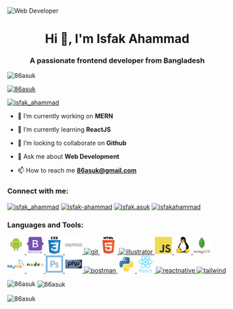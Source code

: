 ![Web Developer](https://scontent.fdac99-1.fna.fbcdn.net/v/t1.18169-9/12065712_1066555686717949_5935016294473539333_n.jpg?_nc_cat=101&ccb=1-6&_nc_sid=e3f864&_nc_eui2=AeHd1GzvuXTe2W0S4DMqltZDgUTOGPhXRuWBRM4Y-FdG5V7zSe47Dyk7jwHKexW2o-GdayvE65EAen_zvBZAAQoF&_nc_ohc=PurYTnTGTQkAX-jbvVA&tn=2mXJohGmF0eBAAtF&_nc_ht=scontent.fdac99-1.fna&oh=00_AT986LscZPLBXO0su-dcUdDs4ygYJ9BAEWRwRMllgtLpTQ&oe=629DA3B0)
<h1 align="center">Hi 👋, I'm Isfak Ahammad</h1>
<h3 align="center">A passionate frontend developer from Bangladesh</h3>

<p align="left"> <img src="https://komarev.com/ghpvc/?username=86asuk&label=Profile%20views&color=0e75b6&style=flat" alt="86asuk" /> </p>

<p align="left"> <a href="https://github.com/ryo-ma/github-profile-trophy"><img src="https://github-profile-trophy.vercel.app/?username=86asuk" alt="86asuk" /></a> </p>

<p align="left"> <a href="https://twitter.com/isfak_ahammad" target="blank"><img src="https://img.shields.io/twitter/follow/isfak_ahammad?logo=twitter&style=for-the-badge" alt="isfak_ahammad" /></a> </p>

- 🔭 I’m currently working on **MERN**

- 🌱 I’m currently learning **ReactJS**

- 👯 I’m looking to collaborate on **Github**

- 💬 Ask me about **Web Development**

- 📫 How to reach me **86asuk@gmail.com**

<h3 align="left">Connect with me:</h3>
<p align="left">
<a href="https://twitter.com/isfak_ahammad" target="blank"><img align="center" src="https://raw.githubusercontent.com/rahuldkjain/github-profile-readme-generator/master/src/images/icons/Social/twitter.svg" alt="isfak_ahammad" height="30" width="40" /></a>
<a href="https://stackoverflow.com/users/isfak-ahammad" target="blank"><img align="center" src="https://raw.githubusercontent.com/rahuldkjain/github-profile-readme-generator/master/src/images/icons/Social/stack-overflow.svg" alt="isfak-ahammad" height="30" width="40" /></a>
<a href="https://fb.com/isfak.asuk" target="blank"><img align="center" src="https://raw.githubusercontent.com/rahuldkjain/github-profile-readme-generator/master/src/images/icons/Social/facebook.svg" alt="isfak.asuk" height="30" width="40" /></a>
<a href="https://instagram.com/isfakahammad" target="blank"><img align="center" src="https://raw.githubusercontent.com/rahuldkjain/github-profile-readme-generator/master/src/images/icons/Social/instagram.svg" alt="isfakahammad" height="30" width="40" /></a>
</p>

<h3 align="left">Languages and Tools:</h3>
<p align="left"> <a href="https://developer.android.com" target="_blank" rel="noreferrer"> <img src="https://raw.githubusercontent.com/devicons/devicon/master/icons/android/android-original-wordmark.svg" alt="android" width="40" height="40"/> </a> <a href="https://getbootstrap.com" target="_blank" rel="noreferrer"> <img src="https://raw.githubusercontent.com/devicons/devicon/master/icons/bootstrap/bootstrap-plain-wordmark.svg" alt="bootstrap" width="40" height="40"/> </a> <a href="https://www.w3schools.com/css/" target="_blank" rel="noreferrer"> <img src="https://raw.githubusercontent.com/devicons/devicon/master/icons/css3/css3-original-wordmark.svg" alt="css3" width="40" height="40"/> </a> <a href="https://expressjs.com" target="_blank" rel="noreferrer"> <img src="https://raw.githubusercontent.com/devicons/devicon/master/icons/express/express-original-wordmark.svg" alt="express" width="40" height="40"/> </a> <a href="https://git-scm.com/" target="_blank" rel="noreferrer"> <img src="https://www.vectorlogo.zone/logos/git-scm/git-scm-icon.svg" alt="git" width="40" height="40"/> </a> <a href="https://www.w3.org/html/" target="_blank" rel="noreferrer"> <img src="https://raw.githubusercontent.com/devicons/devicon/master/icons/html5/html5-original-wordmark.svg" alt="html5" width="40" height="40"/> </a> <a href="https://www.adobe.com/in/products/illustrator.html" target="_blank" rel="noreferrer"> <img src="https://www.vectorlogo.zone/logos/adobe_illustrator/adobe_illustrator-icon.svg" alt="illustrator" width="40" height="40"/> </a> <a href="https://developer.mozilla.org/en-US/docs/Web/JavaScript" target="_blank" rel="noreferrer"> <img src="https://raw.githubusercontent.com/devicons/devicon/master/icons/javascript/javascript-original.svg" alt="javascript" width="40" height="40"/> </a> <a href="https://www.linux.org/" target="_blank" rel="noreferrer"> <img src="https://raw.githubusercontent.com/devicons/devicon/master/icons/linux/linux-original.svg" alt="linux" width="40" height="40"/> </a> <a href="https://www.mongodb.com/" target="_blank" rel="noreferrer"> <img src="https://raw.githubusercontent.com/devicons/devicon/master/icons/mongodb/mongodb-original-wordmark.svg" alt="mongodb" width="40" height="40"/> </a> <a href="https://www.mysql.com/" target="_blank" rel="noreferrer"> <img src="https://raw.githubusercontent.com/devicons/devicon/master/icons/mysql/mysql-original-wordmark.svg" alt="mysql" width="40" height="40"/> </a> <a href="https://nodejs.org" target="_blank" rel="noreferrer"> <img src="https://raw.githubusercontent.com/devicons/devicon/master/icons/nodejs/nodejs-original-wordmark.svg" alt="nodejs" width="40" height="40"/> </a> <a href="https://www.photoshop.com/en" target="_blank" rel="noreferrer"> <img src="https://raw.githubusercontent.com/devicons/devicon/master/icons/photoshop/photoshop-line.svg" alt="photoshop" width="40" height="40"/> </a> <a href="https://www.php.net" target="_blank" rel="noreferrer"> <img src="https://raw.githubusercontent.com/devicons/devicon/master/icons/php/php-original.svg" alt="php" width="40" height="40"/> </a> <a href="https://postman.com" target="_blank" rel="noreferrer"> <img src="https://www.vectorlogo.zone/logos/getpostman/getpostman-icon.svg" alt="postman" width="40" height="40"/> </a> <a href="https://www.python.org" target="_blank" rel="noreferrer"> <img src="https://raw.githubusercontent.com/devicons/devicon/master/icons/python/python-original.svg" alt="python" width="40" height="40"/> </a> <a href="https://reactjs.org/" target="_blank" rel="noreferrer"> <img src="https://raw.githubusercontent.com/devicons/devicon/master/icons/react/react-original-wordmark.svg" alt="react" width="40" height="40"/> </a> <a href="https://reactnative.dev/" target="_blank" rel="noreferrer"> <img src="https://reactnative.dev/img/header_logo.svg" alt="reactnative" width="40" height="40"/> </a> <a href="https://tailwindcss.com/" target="_blank" rel="noreferrer"> <img src="https://www.vectorlogo.zone/logos/tailwindcss/tailwindcss-icon.svg" alt="tailwind" width="40" height="40"/> </a> </p>

<p><img align="left" src="https://github-readme-stats.vercel.app/api/top-langs?username=86asuk&show_icons=true&locale=en&layout=compact" alt="86asuk" /></p>

<p>&nbsp;<img align="center" src="https://github-readme-stats.vercel.app/api?username=86asuk&show_icons=true&locale=en" alt="86asuk" /></p>

<p><img align="center" src="https://github-readme-streak-stats.herokuapp.com/?user=86asuk&" alt="86asuk" /></p>
